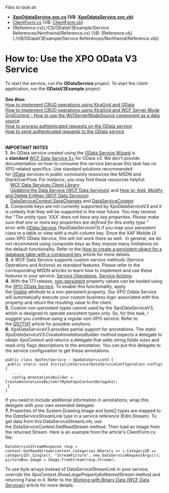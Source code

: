 <!-- default file list -->
*Files to look at*:

* **[XpoOdataService.svc.cs](./CS/ODataService/XpoOdataService.svc.cs) (VB: [XpoOdataService.svc.vb](./VB/ODataService/XpoOdataService.svc.vb))**
* [ClientForm.cs](./CS/ODataV3Example/ClientForm.cs) (VB: [ClientForm.vb](./VB/ODataV3Example/ClientForm.vb))
* [Reference.cs](./CS/ODataV3Example/Service References/Northwind/Reference.cs) (VB: [Reference.vb](./VB/ODataV3Example/Service References/Northwind/Reference.vb))
<!-- default file list end -->
# How to: Use the XPO OData V3 Service


<p>To start the service, run the <strong>ODataService </strong>project. To start the client application, run the <strong>ODataV3Example</strong> project.<br><br><strong>See Also:</strong><br><a href="https://www.devexpress.com/Support/Center/p/E4070">How to implement CRUD operations using XtraGrid and OData</a><br><a href="https://www.devexpress.com/Support/Center/p/E4365">How to implement CRUD operations using XtraGrid and WCF Server Mode</a><br><a href="https://www.devexpress.com/Support/Center/p/K18557">GridControl - How to use the WcfServerModeSource component as a data source</a><br><a href="https://www.devexpress.com/Support/Center/p/E4403">How to process authenticated requests on the OData service</a><br><a href="https://www.devexpress.com/Support/Center/p/E4460">How to send authenticated requests to the OData service</a><br><br><br><strong>IMPORTANT NOTES</strong><br><strong>1.</strong> An OData service created using the <a href="https://documentation.devexpress.com/CoreLibraries/CustomDocument14812.aspx">OData Service Wizard</a> is a <strong>standard</strong> <a href="https://msdn.microsoft.com/library/hh487257(v=vs.103).aspx">WCF Data Service 5+</a> for OData v3. We don't provide documentation on how to consume this service because this task has no XPO-related specifics. Use standard solutions recommended for <a href="http://www.odata.org/">OData</a> services in public community resources like MSDN and StackOverFlow. For instance, you may find these resources helpful:<br>    <a href="https://msdn.microsoft.com/en-us/library/cc668772.aspx">WCF Data Services Client Library</a> <br>    <a href="https://docs.microsoft.com/en-us/dotnet/framework/data/wcf/updating-the-data-service-wcf-data-services">Updating the Data Service (WCF Data Services)</a> and <a href="https://msdn.microsoft.com/en-us/library/dd756368(v=vs.110).aspx">How to: Add, Modify, and Delete Entities (WCF Data Services)</a> <br>    <a href="https://msdn.microsoft.com/en-us/library/cc646716(v=vs.110).aspx">DataServiceContext.SaveChanges</a> and <a href="https://msdn.microsoft.com/en-us/library/system.data.services.client.dataservicecontext.aspx">DataServiceContext</a> <br><strong>2.</strong> Composite keys are not currently supported by XpoDataServiceV3 and it is unlikely that they will be supported in the near future. You may receive the "<em>The entity type 'XXX' does not have any key properties. Please make sure that one or more key properties are defined for this entity type.</em>" error with <a href="https://documentation.devexpress.com/CoreLibraries/14812/DevExpress-ORM-Tool/Design-Time-Features/OData-Service-Wizard">OData Service</a> (XpoDataServiceV3) if you map your persistent class to a table or view with a multi-column key. Since the XAF Mobile UI uses XPO OData Service, this will not work there as well.  In general, we do not recommend using composite keys as they impose many limitations on the default functionality. Refer to the <a href="https://www.devexpress.com/Support/Center/p/A2615">How to create a persistent object for a database table with a compound key</a> article for more details.<br><strong>3.</strong> A WCF Data Service supports custom service methods (Service Operations and Actions) as standard features. Please refer to the corresponding MSDN articles to learn how to implement and use these features in your service: <a href="http://msdn.microsoft.com/en-us/library/cc668788%28v=vs.103%29">Service Operations</a>, <a href="http://msdn.microsoft.com/en-us/library/hh859851%28v=vs.103%29">Service Actions</a>.<br><strong>4.</strong> With the 17.1 release, <a href="https://help.devexpress.com/#CoreLibraries/CustomDocument2056">non-persistent</a> property values can be loaded using the <a href="https://help.devexpress.com/#CoreLibraries/CustomDocument14812">XPO OData Service</a>. To enable this functionality, apply the <a href="https://help.devexpress.com/#CoreLibraries/clsDevExpressXpoVisibleAttributetopic">Visible</a> attribute to a non-persistent property. Our XPO Odata Service will automatically execute your custom business logic associated with this property and return the resulting value to the client.<br><strong>5.</strong> Custom non-persistent types cannot used by the XpoDataServiceV3, which is designed to operate persistent types only. So, for this task, I suggest you continue using a regular non-XPO service. Refer to the <a href="https://www.devexpress.com/Support/Center/p/Q577141">Q577141</a> article for possible solutions.<br><strong>6.</strong> XpoDataServiceV3 provides partial support for annotations. The static <em>XpoDataServiceV3.CreateAnnotationsBuilder</em> method expects a delegate to obtain <em>XpoContext</em> and returns a delegate that adds string fields sizes and read-only flags descriptions to the annotation. You can put this delegate to the service configuration to get these annotations.</p>
<pre class="cr-code"><code>public class XpoTestService : XpoDataServiceV3 {
 public static void InitializeService(DataServiceConfiguration config) {
   ...
   config.AnnotationsBuilder = CreateAnnotationsBuilder(MyGetXpoContextDelegate);
 }
}</code></pre>
<p>If you need to include additional information in annotations, wrap this delegate with your own extended delegate.<br><strong>7.</strong> Properties of the System.Drawing.Image and byte[] types are mapped to the <em>DataServiceStreamLink</em> type in a service reference (Edm.Stream). To get data from this DataServiceStreamLink, use the DataServiceContext.GetReadStream method. Then load an image from the returned Stream. Here is an example from the article's ClientForm.cs file:</p>
<pre class="cr-code"><code>DataServiceStreamResponse resp = context.GetReadStream(context.Categories.Where(i => i.CategoryID == categoryID).Single(), "StreamPicture", new DataServiceRequestArgs());
pictureBox.Image = Image.FromStream(resp.Stream);</code></pre>
<p>To use byte arrays instead of DataServiceStreamLink in your service, override the <em>XpoContext.ShowLargePropertyAsNamedStream</em> method and returning False in it. Refer to the <a href="https://docs.microsoft.com/en-us/dotnet/framework/data/wcf/working-with-binary-data-wcf-data-services">Working with Binary Data (WCF Data Services)</a> article for more details.</p>

<br/>


